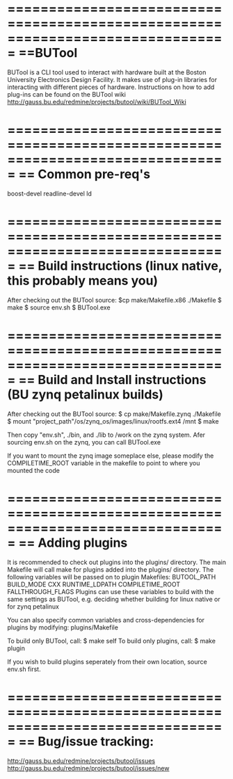 ===============================================================================
==BUTool 
===============================================================================
BUTool is a CLI tool used to interact with hardware built at the Boston University
Electronics Design Facility.
It makes use of plug-in libraries for interacting with different pieces of
hardware.
Instructions on how to add plug-ins can be found on the BUTool wiki
http://gauss.bu.edu/redmine/projects/butool/wiki/BUTool_Wiki


===============================================================================
== Common pre-req's
===============================================================================
boost-devel
readline-devel
ld

===============================================================================
== Build instructions (linux native, this probably means you)
===============================================================================
After checking out the BUTool source:
  $cp make/Makefile.x86 ./Makefile
  $ make
  $ source env.sh
  $ BUTool.exe

===============================================================================
== Build and Install instructions (BU zynq petalinux builds)
===============================================================================
After checking out the BUTool source:
  $ cp make/Makefile.zynq ./Makefile
  $ mount "project_path"/os/zynq_os/images/linux/rootfs.ext4 /mnt
  $ make

Then copy "env.sh", ./bin, and ./lib to /work on the zynq system. 
Afer sourcing env.sh on the zynq, you can call BUTool.exe

If you want to mount the zynq image someplace else, please modify the COMPILETIME_ROOT variable in the makefile to point to where you mounted the code

===============================================================================
== Adding plugins
===============================================================================
It is recommended to check out plugins into the plugins/ directory.
The main Makefile will call make for plugins added into the plugins/ directory.
The following variables will be passed on to plugin Makefiles:
  BUTOOL_PATH
  BUILD_MODE
  CXX
  RUNTIME_LDPATH
  COMPILETIME_ROOT
  FALLTHROUGH_FLAGS
Plugins can use these variables to build with the same settings as BUTool,
e.g. deciding whether building for linux native or for zynq petalinux

You can also specify common variables and cross-dependencies for plugins by modifying:
  plugins/Makefile

To build only BUTool, call:
  $ make self
To build only plugins, call:
  $ make plugin

If you wish to build plugins seperately from their own location, source env.sh first.

===============================================================================
== Bug/issue tracking: 
===============================================================================
   http://gauss.bu.edu/redmine/projects/butool/issues
   http://gauss.bu.edu/redmine/projects/butool/issues/new


